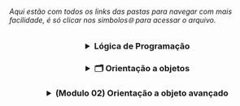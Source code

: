 <h6 align="left"> Aqui estão com todos os links das pastas para navegar com mais facilidade, é só clicar nos simbolos🌐 para acessar o arquivo. </h4>

<h3 align="center">
<details>
<summary> Lógica de Programação </summary> <br>
<h5 align=left>
<a href="https://github.com/gladsonsimoes/ExerciciosDeExemplo_Java/tree/main/logica_de_programacao/variaveis_e_constantes/"> 📂 </a> 01. Variaveis e constantes <br> <br>
    <a href="/">  📂 </a>  02. Operadores <br><br>
    <a href="/">  📂 </a>  03. Estrutura De Decisao <br><br>
    <a href="/">  📂 </a>  04. Iteracao <br><br>
    <a href="/">  📂 </a>  05. Vetores <br><br>
    <a href="/">  📂 </a>  06. Metodos <br><br>
    <a href="/">  📂 </a>  07. programacao orientada a objetos <br><br>
    <a href="/">  📂 </a>  08. leitura e escrita de dados em arquivos <br><br>
    <a href="/">  📂 </a>  09. Algoritmos avançado<br><br>
</details>
    
<h3 align="center">
<details>
<summary> 🗂️ Orientação a objetos </summary>
 <h4 align=left>
   <details>
    <summary> 📁 Parte 1 </summary> <br>    
       <h5>
        <a href="/">  📂 </a> 01 Criando atributos de objetos <br><br>
         <a href="/"> 📂 </a> 02 - Composição Objetos <br><br>
         <a href="/"> 📂 </a> 03 - Valores Padrão <br><br>
         <a href="/"> 📂 </a> 04 - array <br><br>
        </h5>
      </h4>
    
 <h4 align="left">
   <details>
     <summary>📁 Parte 2 </summary> <br>
     <h5>
     <a href="/"> 📂 </a> 05 - o objeto This <br><br>
     <a href="/"> 📂 </a> 06 - Teste Construtor(Construtores) <br><br>
     <a href="/"> 📂 </a> 07 - Encapsulamento <br><br>
     <a href="/"> 📂 </a> 08 - modificador_de_acesso_default <br><br>
     <a href="/"> 📂 </a> 09 - modificadores_static_e_final <br><br>
     <a href="/"> 📂 </a> 10 - desafio_objeto_this_e_construtores <br><br>
     <a href="/"> 📂 </a> 11 - desafio_static_e_final (5_11)<br><br>
     <a href="/"> 📂 </a> 12 - enumeracoes (5_12) <br><br>
     <a href="/"> 📂 </a> 13 - desafio_pacotes_e_enumeracoes (5_13) <br><br>
     <a href="/"> 📂 </a> 14 - heranca_e_modificador_protected (5_14) <br><br>
     <a href="/"> 📂 </a> 15 - sobreposicao (5_16) <br><br>
     <a href="/"> 📂 </a> 16 - desafio heranca e sobreposicao (5_17) <br><br>
     <a href="/"> 📂 </a> 17 - sobrecarga (5_18)<br><br>
     <a href="/"> 📂 </a> 18 - exercicio_sobrecarga (5_19)<br><br>
     <a href="/"> 📂 </a> 19 - polimorfismo - cast de objeto (5_20)<br><br>
     <a href="/"> 📂 </a> 20 - Classes Abstratas (5_21)<br><br>
     <a href="/"> 📂 </a> 21 - desafio_polimorfismo_e_classes_abstrata (5_22)<br><br>
     <a href="/"> 📂 </a> 22 - interfaces (5_23)<br><br>
     <a href="/"> 📂 </a> 23 - exercicio_interface_e_polimorfismo (5_24) <br><br> 
   </h5>
  </h4>
    
<h4 align="left">
 <details>
  <summary> Tópicos avançados </summary> <br>
    <a href="/"> 🌐 </a> 24 - classe java lang math (6_2) <br><br> 
    <a href="/"> 🌐 </a> 25 - Desafio classe java lang math (6_3)<br><br> 
    <a href="/"> 🌐 </a> 26 - tratando e lancando_excecoes (6_4)<br><br> 
    <a href="/"> 🌐 </a> 27 - desafio excecoes (6_5)<br><br> 
    <a href="/"> 🌐 </a> 28 - Classes StringBuffer e StringBuilder (6_6)<br><br> 
    <a href="/"> 🌐 </a> 29 - trabalhando com datas (6_7)<br><br> 
    <a href="/"> 🌐 </a> 30 - desafio datas (6_8)<br><br> 
    <a href="/"> 🌐 </a> 31 - trabalhando com numeros (6_9)<br><br> 
    <a href="/"> 🌐 </a> 32 - desafio numeros (6_10)<br><br> 
    <a href="/"> 🌐 </a> 33 - collections framework (6_11)<br><br> 
    <a href="/"> 🌐 </a> 34 - metodos equals e hashCode (6_12)<br><br> 
    <a href="/"> 🌐 </a> 35 - desafio collections (6_13)<br><br> 
    <a href="/"> 🌐 </a> 36 - ordenando objetos (6_18)<br><br> 
  </h4>
       
<h4 align="left">
<details>
  <summary> Mais detalhes e frameworks </summary> <br>
    <a href="/"> 🌐 </a> 37 - metodos_da_classe_string (7_1)<br><br>
    <a href="/"> 🌐 </a> 38 - joptionpane (7_2) <br><br>
    </details>
<h4 align="left">
<details>
  <summary> Serializacao </summary> <br> 
    <a href=""> 🌐 </a> 39 - salvando e lendo objetos em arquivo (9_1) <br><br>
    <a href=""> 🌐 </a> 40 - enviando objetos na rede (9_2) <br><br>
    </details>
<h4 align="left">
 <details>
   <summary> Novidades do java 7 </summary><br>    
    <a href=""> 🌐 </a> 41 - separador de digitos em literais numericos (10_1) <br><br>
    <a href=""> 🌐 </a> 42 - Switch case com String (10_2)<br><br>
    <a href=""> 🌐 </a> 43 - Diamond (10_3) <br><br>
    <a href=""> 🌐 </a> 44 - try with resources e multi catch (10_4) <br><br>
  </details>
</details>

<h3 align="center">
<details>
    <summary> (Modulo 02) Orientação a objeto avançado </summary>
    <h4 align="left">
      <details>
        <summary> Novidades do Java 8 </summary> <br>    
        <a href=""> 🌐 </a> 47 - introducao_ao_lambda (11_1) <br><br>
        <a href=""> 🌐 </a> 48 - referencia_a_metodos (11_2)<br><br>
        <a href=""> 🌐 </a> 49 - Interfaces Funcionais (11-3)<br><br>
        <a href=""> 🌐 </a> 50 - Introdução ao Stream (11-4)<br><br>
        <a href=""> 🌐 </a> 51 - Api de Data (11-8)<br><br>
      </h4>
     </details>

</details>
    
    
    


